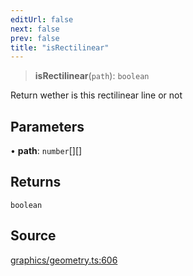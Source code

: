 ```yaml
---
editUrl: false
next: false
prev: false
title: "isRectilinear"
---
```


> **isRectilinear**(`path`): `boolean`

Return wether is this rectilinear line or not

## Parameters

• **path**: `number`[][]

## Returns

`boolean`

## Source

[graphics/geometry.ts:606](https://github.com/dgmjs/dgmjs/blob/main/packages/core/src/graphics/geometry.ts#L606)
